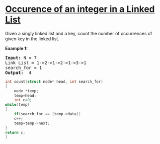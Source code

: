 # [Occurence of an integer in a Linked List ](https://practice.geeksforgeeks.org/problems/occurence-of-an-integer-in-a-linked-list/1/?category[]=Linked%20List&category[]=Linked%20List&difficulty[]=0&page=1&query=category[]Linked%20Listdifficulty[]0page1category[]Linked%20List)
<p>Given a singly linked list and a key, count the number of occurrences of given key in the linked list.</p>

<div>
<p><strong>Example 1:</strong></p>

<pre><strong>Input: </strong><span id="example-input-1-1">N = 7
Link List = 1->2->1->2->1->3->1
search_for = 1</span>
<strong>Output: </strong><span id="example-output-1"> 4
</pre>


</div>

```cpp
int count(struct node* head, int search_for)
{
    node *temp;
    temp=head;
    int c=0;
while(temp)
{
    if(search_for == (temp->data))
    c++;
    temp=temp->next;
}
return c;
}
